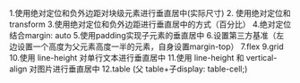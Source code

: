 1.使用绝对定位和负外边距对块级元素进行垂直居中(实际尺寸)
2. 使用绝对定位和transform
3.使用绝对定位和负外边距进行垂直居中的方式（百分比）
4.绝对定位结合margin: auto
5.使用padding实现子元素的垂直居中
6.设置第三方基准（左边设置一个高度为父元素高度一半的元素，自身设置margin-top）
7.flex
9.grid
10.使用 line-height 对单行文本进行垂直居中
11.使用 line-height 和 vertical-align 对图片进行垂直居中
12.table (父 table+子display: table-cell;)